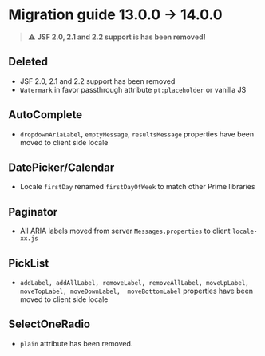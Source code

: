 # Migration guide 13.0.0 -> 14.0.0

> :warning: **JSF 2.0, 2.1 and 2.2 support is has been removed!**

## Deleted
  * JSF 2.0, 2.1 and 2.2 support has been removed
  * `Watermark` in favor passthrough attribute `pt:placeholder` or vanilla JS

## AutoComplete
  * `dropdownAriaLabel`, `emptyMessage`, `resultsMessage` properties have been moved to client side locale

## DatePicker/Calendar
  * Locale `firstDay` renamed `firstDayOfWeek` to match other Prime libraries

## Paginator
  * All ARIA labels moved from server `Messages.properties` to client `locale-xx.js`
  
## PickList
  * `addLabel, addAllLabel, removeLabel, removeAllLabel, moveUpLabel,  moveTopLabel, moveDownLabel,  moveBottomLabel` properties have been moved to client side locale

## SelectOneRadio
  * `plain` attribute has been removed.
